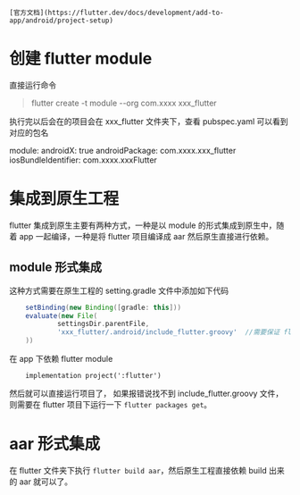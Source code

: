     [官方文档](https://flutter.dev/docs/development/add-to-app/android/project-setup)

# 创建 flutter module

直接运行命令

>  flutter create -t module --org com.xxxx xxx_flutter

执行完以后会在的项目会在 xxx_flutter 文件夹下，查看 pubspec.yaml 可以看到对应的包名

  module:
    androidX: true
    androidPackage: com.xxxx.xxx_flutter
    iosBundleIdentifier: com.xxxx.xxxFlutter

# 集成到原生工程

flutter 集成到原生主要有两种方式，一种是以 module 的形式集成到原生中，随着 app 一起编译，一种是将 flutter 项目编译成 aar 然后原生直接进行依赖。

## module 形式集成

这种方式需要在原生工程的 setting.gradle 文件中添加如下代码

```gradle
    setBinding(new Binding([gradle: this]))
    evaluate(new File(
            settingsDir.parentFile,
            'xxx_flutter/.android/include_flutter.groovy'  //需要保证 flutter 项目和 原生项目在同一个文件夹下，也可以直接使用绝对路径
    ))
```

在 app 下依赖 flutter module

```
    implementation project(':flutter')
```

然后就可以直接运行项目了， 如果报错说找不到 include_flutter.groovy 文件，则需要在 flutter 项目下运行一下 `flutter packages get`。

# aar 形式集成

在 flutter 文件夹下执行 `flutter build aar`，然后原生工程直接依赖 build 出来的 aar 就可以了。




